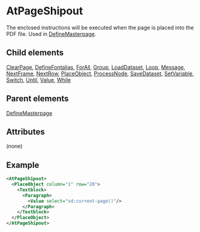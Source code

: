 # AtPageShipout



The enclosed instructions will be executed when the page is placed into the PDF file. Used in [DefineMasterpage](../definemasterpage.md).



##  Child elements

[ClearPage](../clearpage.md), [DefineFontalias](../definefontalias.md), [ForAll](../forall.md), [Group](../group.md), [LoadDataset](../loaddataset.md), [Loop](../loop.md), [Message](../message.md), [NextFrame](../nextframe.md), [NextRow](../nextrow.md), [PlaceObject](../placeobject.md), [ProcessNode](../processnode.md), [SaveDataset](../savedataset.md), [SetVariable](../setvariable.md), [Switch](../switch.md), [Until](../until.md), [Value](../value.md), [While](../while.md)

##  Parent elements

[DefineMasterpage](../definemasterpage.md)


## Attributes
(none)

## Example

```xml
<AtPageShipout>
  <PlaceObject column="1" row="20">
    <Textblock>
      <Paragraph>
        <Value select="sd:current-page()"/>
      </Paragraph>
    </Textblock>
  </PlaceObject>
</AtPageShipout>

```





